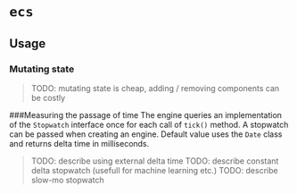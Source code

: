 # `ecs`

## Usage

### Mutating state
> TODO: mutating state is cheap, adding / removing components can be costly

###Measuring the passage of time
The engine queries an implementation of the `Stopwatch` interface once for each call of `tick()` method.
A stopwatch can be passed when creating an engine. Default value uses the `Date` class and returns delta time in milliseconds.

> TODO: describe using external delta time
> TODO: describe constant delta stopwatch (usefull for machine learning etc.)
> TODO: describe slow-mo stopwatch

